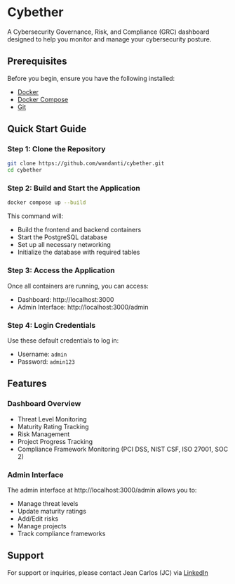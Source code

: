 # Cybether

A Cybersecurity Governance, Risk, and Compliance (GRC) dashboard designed to help you monitor and manage your cybersecurity posture.

## Prerequisites

Before you begin, ensure you have the following installed:
- [Docker](https://www.docker.com/products/docker-desktop/)
- [Docker Compose](https://docs.docker.com/compose/install/)
- [Git](https://git-scm.com/downloads)

## Quick Start Guide

### Step 1: Clone the Repository
```bash
git clone https://github.com/wandanti/cybether.git
cd cybether
```

### Step 2: Build and Start the Application
```bash
docker compose up --build
```
This command will:
- Build the frontend and backend containers
- Start the PostgreSQL database
- Set up all necessary networking
- Initialize the database with required tables

### Step 3: Access the Application
Once all containers are running, you can access:
- Dashboard: http://localhost:3000
- Admin Interface: http://localhost:3000/admin

### Step 4: Login Credentials
Use these default credentials to log in:
- Username: `admin`
- Password: `admin123`

## Features

### Dashboard Overview
- Threat Level Monitoring
- Maturity Rating Tracking
- Risk Management
- Project Progress Tracking
- Compliance Framework Monitoring (PCI DSS, NIST CSF, ISO 27001, SOC 2)

### Admin Interface
The admin interface at http://localhost:3000/admin allows you to:
- Manage threat levels
- Update maturity ratings
- Add/Edit risks
- Manage projects
- Track compliance frameworks

## Support

For support or inquiries, please contact Jean Carlos (JC) via [LinkedIn](https://www.linkedin.com/in/jeanpc/)